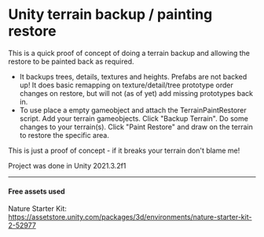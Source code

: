 # Unity terrain backup / painting restore 

This is a quick proof of concept of doing a terrain backup and allowing the restore to be painted back as required.

- It backups trees, details, textures and heights. Prefabs are not backed up! It does basic remapping on texture/detail/tree prototype order changes on restore, but will not (as of yet) add missing prototypes back in.
- To use place a empty gameobject and attach the TerrainPaintRestorer script. Add your terrain gameobjects. Click "Backup Terrain". Do some changes to your terrain(s). Click "Paint Restore" and draw on the terrain to restore the specific area.

This is just a proof of concept - if it breaks your terrain don't blame me!

Project was done in Unity 2021.3.2f1

---
#### Free assets used

Nature Starter Kit: https://assetstore.unity.com/packages/3d/environments/nature-starter-kit-2-52977
